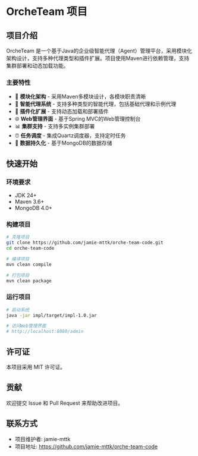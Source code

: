# OrcheTeam 项目

## 项目介绍

OrcheTeam 是一个基于Java的企业级智能代理（Agent）管理平台，采用模块化架构设计，支持多种代理类型和插件扩展。项目使用Maven进行依赖管理，支持集群部署和动态加载功能。

### 主要特性

- 🚀 **模块化架构** - 采用Maven多模块设计，各模块职责清晰
- 🤖 **智能代理系统** - 支持多种类型的智能代理，包括基础代理和示例代理
- 🔌 **插件化扩展** - 支持动态加载和部署插件
- 🌐 **Web管理界面** - 基于Spring MVC的Web管理控制台
- 📊 **集群支持** - 支持多实例集群部署
- ⏰ **任务调度** - 集成Quartz调度器，支持定时任务
- 💾 **数据持久化** - 基于MongoDB的数据存储



## 快速开始

### 环境要求

- JDK 24+
- Maven 3.6+
- MongoDB 4.0+

### 构建项目

```bash
# 克隆项目
git clone https://github.com/jamie-mttk/orche-team-code.git
cd orche-team-code

# 编译项目
mvn clean compile

# 打包项目
mvn clean package
```

### 运行项目

```bash
# 启动系统
java -jar impl/target/impl-1.0.jar

# 访问Web管理界面
# http://localhost:8080/admin
```


## 许可证

本项目采用 MIT 许可证。

## 贡献

欢迎提交 Issue 和 Pull Request 来帮助改进项目。

## 联系方式

- 项目维护者: jamie-mttk
- 项目地址: https://github.com/jamie-mttk/orche-team-code
